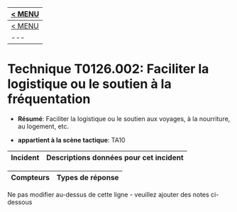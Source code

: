 |[< MENU](../README.md)|
|---|
|[< MENU](../../README.md)|
|---|
# Technique T0126.002: Faciliter la logistique ou le soutien à la fréquentation

* **Résumé**: Faciliter la logistique ou le soutien aux voyages, à la nourriture, au logement, etc.

* **appartient à la scène tactique**: TA10


|Incident |Descriptions données pour cet incident |
|-------- |-------------------- |



|Compteurs |Types de réponse |
|-------- |-------------- |


Ne pas modifier au-dessus de cette ligne - veuillez ajouter des notes ci-dessous